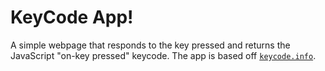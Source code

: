 # KeyCode App!

A simple webpage that responds to the key pressed and returns the JavaScript "on-key pressed" keycode. The app is based off [`keycode.info`](https://keycode.info/).
